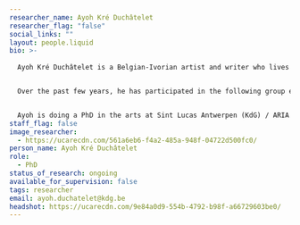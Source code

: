 ```yaml
---
researcher_name: Ayoh Kré Duchâtelet
researcher_flag: "false"
social_links: ""
layout: people.liquid
bio: >-
  
  Ayoh Kré Duchâtelet is a Belgian-Ivorian artist and writer who lives and works in Brussels. He conducts documentary research on colonial and contemporary situations. His research gives form to heterogeneous fictional assemblages that combine text, image, video and sound. He is nourished by a variety of questions concerning the relationship between affect, image and imperialism, and the construction and circulation of imaginaries in the context of what V.Y. Mudimbe has called "The Invention of Africa" and Joseph Tonda has called "Afrodystopia".


  Over the past few years, he has participated in the following group exhibitions: The Busan Biennale 2024, Seeing in the Dark (Busan), Branching Streams. Sketches of Kinship at Théodore Monod Museum (Dakar) in 2024, Style Congo. Heritage & Heresy at Civa (Brussels) in 2023,... ; His texts have been published by La Criée centre d’art contemporain (Rennes), Civa (Brussels), Ròt-Bò-Krik (La Grotte aux poissons aveugles to be published in october 2025). 


  Ayoh is doing a PhD in the arts at Sint Lucas Antwerpen (KdG) / ARIA (University of Antwerp), entitled *Hearing room: Ghosts of the African Democratic Assembly.*
staff_flag: false
image_researcher:
  - https://ucarecdn.com/561a6eb6-f4a2-485a-948f-04722d500fc0/
person_name: Ayoh Kré Duchâtelet
role:
  - PhD
status_of_research: ongoing
available_for_supervision: false
tags: researcher
email: ayoh.duchatelet@kdg.be
headshot: https://ucarecdn.com/9e84a0d9-554b-4792-b98f-a66729603be0/
---
```

